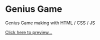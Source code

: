 # Genius Game
Genius Game making with HTML / CSS / JS

<a href="https://jsfiddle.net/ByakkoKa/1vn58hmz/"> Click here to preview...</a>